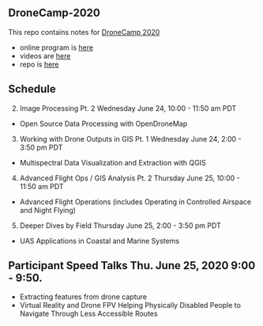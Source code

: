 ## DroneCamp-2020

This repo contains notes for [DroneCamp 2020](http://igis.ucanr.edu/dronecamp/)
- online program is [here](https://dronecamp.github.io/2020/setup.html#gis-and-photogrammetry-software)
- videos are [here](https://www.youtube.com/playlist?list=PL3a8ETZjFETZ9FX-JE6OH6JVbsUaGHP1g)
- repo is [here](https://github.com/dronecamp)

## Schedule

2. Image Processing Pt. 2 Wednesday June 24, 10:00 - 11:50 am PDT
- Open Source Data Processing with OpenDroneMap

3. Working with Drone Outputs in GIS Pt. 1 Wednesday June 24, 2:00 - 3:50 pm PDT
- Multispectral Data Visualization and Extraction with QGIS

4. Advanced Flight Ops / GIS Analysis Pt. 2 Thursday June 25, 10:00 - 11:50 am PDT
- Advanced Flight Operations (includes Operating in Controlled Airspace and Night Flying)

5. Deeper Dives by Field Thursday June 25, 2:00 - 3:50 pm PDT
- UAS Applications in Coastal and Marine Systems

## Participant Speed Talks Thu. June 25, 2020 9:00 - 9:50.

- Extracting features from drone capture
- Virtual Reality and Drone FPV Helping Physically Disabled People to Navigate Through Less Accessible Routes
